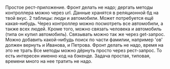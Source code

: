  Простое рест-приложение. Фронт делать не надо; дергать методы контроллера можно через url. 
 Данные хранятся в реляционной бд на твой вкус. 
 2 таблицы: люди и автомобили. Может потребуется ещё какая-нибудь. 
 Через контроллер можно посмотреть все автомобили, а также всех людей. 
 Кроме того, можно связать человека и автомобиль (типа он купил автомобиль). 
 Связывать можно так же через get-запрос. 
 Можно добавить какой-нибудь поиск по части фамилии, например 'ов' должен вернуть и Иванова, и Петрова. 
 Фронт делать не надо, время на это не трать  Все методы можно дёрнуть просто через рест-запрос. 
 То есть интересен именно код на бэкенде. Задача простая, типовая, времени много на нее тратить не надо.
